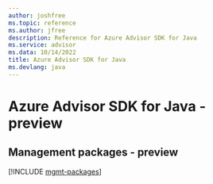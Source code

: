 ```yaml
---
author: joshfree
ms.topic: reference
ms.author: jfree
description: Reference for Azure Advisor SDK for Java
ms.service: advisor
ms.data: 10/14/2022
title: Azure Advisor SDK for Java
ms.devlang: java
---
```

# Azure Advisor SDK for Java - preview

## Management packages - preview
[!INCLUDE [mgmt-packages](advisor-mgmt-index.md)]